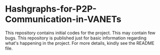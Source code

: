 # Hashgraphs-for-P2P-Communication-in-VANETs
This repository contains initial codes for the project. This may contain few bugs. This repository is published just for basic information regarding what's happening in the project. For more details, kindly see the README file.
